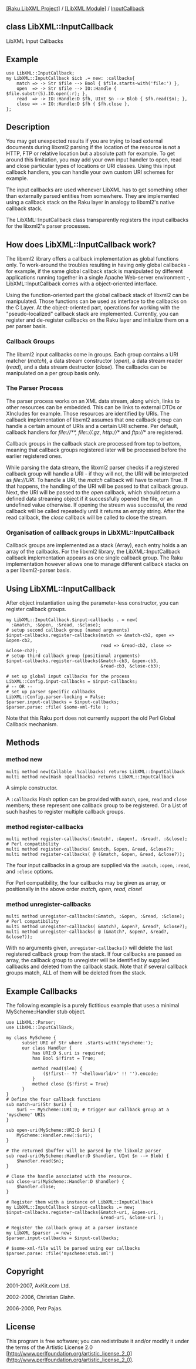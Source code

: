 [[Raku LibXML Project]](https://libxml-raku.github.io)
 / [[LibXML Module]](https://libxml-raku.github.io/LibXML-raku)
 / [InputCallback](https://libxml-raku.github.io/LibXML-raku/InputCallback)

class LibXML::InputCallback
---------------------------

LibXML Input Callbacks

Example
-------

    use LibXML::InputCallback;
    my LibXML::InputCallback $icb .= new: :callbacks{
        match => -> Str $file --> Bool { $file.starts-with('file:') },
        open  => -> Str $file --> IO::Handle { $file.substr(5).IO.open(:r); },
        read  => -> IO::Handle:D $fh, UInt $n --> Blob { $fh.read($n); },
        close => -> IO::Handle:D $fh { $fh.close },
    };

Description
-----------

You may get unexpected results if you are trying to load external documents during libxml2 parsing if the location of the resource is not a HTTP, FTP or relative location but a absolute path for example. To get around this limitation, you may add your own input handler to open, read and close particular types of locations or URI classes. Using this input callback handlers, you can handle your own custom URI schemes for example.

The input callbacks are used whenever LibXML has to get something other than externally parsed entities from somewhere. They are implemented using a callback stack on the Raku layer in analogy to libxml2's native callback stack.

The LibXML::InputCallback class transparently registers the input callbacks for the libxml2's parser processes.

How does LibXML::InputCallback work?
------------------------------------

The libxml2 library offers a callback implementation as global functions only. To work-around the troubles resulting in having only global callbacks - for example, if the same global callback stack is manipulated by different applications running together in a single Apache Web-server environment -, LibXML::InputCallback comes with a object-oriented interface.

Using the function-oriented part the global callback stack of libxml2 can be manipulated. Those functions can be used as interface to the callbacks on the C Layer. At the object-oriented part, operations for working with the "pseudo-localized" callback stack are implemented. Currently, you can register and de-register callbacks on the Raku layer and initialize them on a per parser basis.

### Callback Groups

The libxml2 input callbacks come in groups. Each group contains a URI matcher (*match*), a data stream constructor (*open*), a data stream reader (*read*), and a data stream destructor (*close*). The callbacks can be manipulated on a per group basis only.

### The Parser Process

The parser process works on an XML data stream, along which, links to other resources can be embedded. This can be links to external DTDs or XIncludes for example. Those resources are identified by URIs. The callback implementation of libxml2 assumes that one callback group can handle a certain amount of URIs and a certain URI scheme. Per default, callback handlers for *file://**, *file:://*.gz*, *http://** and *ftp://** are registered.

Callback groups in the callback stack are processed from top to bottom, meaning that callback groups registered later will be processed before the earlier registered ones.

While parsing the data stream, the libxml2 parser checks if a registered callback group will handle a URI - if they will not, the URI will be interpreted as *file://URI*. To handle a URI, the *match* callback will have to return True. If that happens, the handling of the URI will be passed to that callback group. Next, the URI will be passed to the *open* callback, which should return a defined data streaming object if it successfully opened the file, or an undefined value otherwise. If opening the stream was successful, the *read* callback will be called repeatedly until it returns an empty string. After the read callback, the *close* callback will be called to close the stream.

### Organisation of callback groups in LibXML::InputCallback

Callback groups are implemented as a stack (Array), each entry holds a an array of the callbacks. For the libxml2 library, the LibXML::InputCallback callback implementation appears as one single callback group. The Raku implementation however allows one to manage different callback stacks on a per libxml2-parser basis.

Using LibXML::InputCallback
---------------------------

After object instantiation using the parameter-less constructor, you can register callback groups.

    my LibXML::InputCallback.$input-callbacks . = new(
      :&match, :&open, :&read, :&close);
    # setup second callback group (named arguments)
    $input-callbacks.register-callbacks(match => &match-cb2, open => &open-cb2,
                                        read => &read-cb2, close => &close-cb2);
    # setup third callback group (positional arguments)
    $input-callbacks.register-callbacks(&match-cb3, &open-cb3,
                                        &read-cb3, &close-cb3);

    # set up global input callbacks for the process
    LibXML::Config.input-callbacks = $input-callbacks;
    # -- OR --
    # set up parser specific callbacks
    LibXML::Config.parser-locking = False;
    $parser.input-callbacks = $input-callbacks;
    $parser.parse: :file( $some-xml-file );

Note that this Raku port does not currently support the old Perl Global Callback mechanism.

Methods
-------

### method new

    multi method new(Callable :%callbacks) returns LibXML::InputCallback
    multi method new(Hash :@callbacks) returns LibXML::InputCallback

A simple constructor.

A `:callbacks` Hash option can be provided with `match`, `open`, `read` and `close` members; these represent one callback group to be registered. Or a List of such hashes to register multiple callback groups.

### method register-callbacks

    multi method register-callbacks(:&match!, :&open!, :&read!, :&close);
    # Perl compatibility
    multi method register-callbacks( &match, &open, &read, &close?);
    multi method register-callbacks( @ (&match, &open, &read, &close?));

The four input callbacks in a group are supplied via the `:match`, `:open`, `:read`, and `:close` options.

For Perl compatibility, the four callbacks may be given as array, or positionally in the above order *match*, *open*, *read*, *close*!

### method unregister-callbacks

    multi method unregister-callbacks(:&match, :&open, :&read, :&close);
    # Perl compatibility
    multi method unregister-callbacks( &match?, &open?, &read?, &close?);
    multi method unregister-callbacks( @ (&match?, &open?, &read?, &close?));

With no arguments given, `unregister-callbacks()` will delete the last registered callback group from the stack. If four callbacks are passed as array, the callback group to unregister will be identified by supplied callbacks and deleted from the callback stack. Note that if several callback groups match, ALL of them will be deleted from the stack.

Example Callbacks
-----------------

The following example is a purely fictitious example that uses a minimal MyScheme::Handler stub object.

    use LibXML::Parser;
    use LibXML::InputCallBack;

    my class MyScheme {
          subset URI of Str where .starts-with('myscheme:');
          our class Handler {
              has URI:D $.uri is required;
              has Bool $!first = True;

              method read($len) {
                  ($!first-- ?? '<helloworld/>' !! '').encode;
              }
              method close {$!first = True}
          }
    }
    # Define the four callback functions
    sub match-uri(Str $uri) {
        $uri ~~ MyScheme::URI:D; # trigger our callback group at a 'myscheme' URIs
    }

    sub open-uri(MyScheme::URI:D $uri) {
        MyScheme::Handler.new(:$uri);
    }

    # The returned $buffer will be parsed by the libxml2 parser
    sub read-uri(MyScheme::Handler:D $handler, UInt $n --> Blob) {
        $handler.read($n);
    }

    # Close the handle associated with the resource.
    sub close-uri(MyScheme::Handler:D $handler) {
        $handler.close;
    }

    # Register them with a instance of LibXML::InputCallback
    my LibXML::InputCallback $input-callbacks .= new;
    $input-callbacks.register-callbacks(&match-uri, &open-uri,
                                        &read-uri, &close-uri );

    # Register the callback group at a parser instance
    my LibXML $parser .= new;
    $parser.input-callbacks = $input-callbacks;

    # $some-xml-file will be parsed using our callbacks
    $parser.parse: :file('myscheme:stub.xml')

Copyright
---------

2001-2007, AxKit.com Ltd.

2002-2006, Christian Glahn.

2006-2009, Petr Pajas.

License
-------

This program is free software; you can redistribute it and/or modify it under the terms of the Artistic License 2.0 [http://www.perlfoundation.org/artistic_license_2_0](http://www.perlfoundation.org/artistic_license_2_0).

